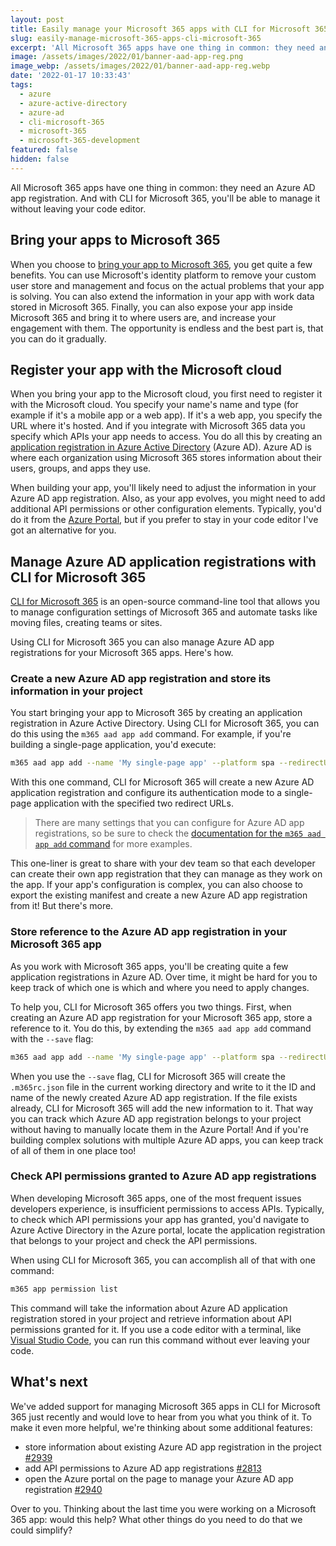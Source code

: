 ```yaml
---
layout: post
title: Easily manage your Microsoft 365 apps with CLI for Microsoft 365
slug: easily-manage-microsoft-365-apps-cli-microsoft-365
excerpt: 'All Microsoft 365 apps have one thing in common: they need an Azure AD app registration. And with CLI for Microsoft 365 you''ll be able to manage it without leaving your code editor.'
image: /assets/images/2022/01/banner-aad-app-reg.png
image_webp: /assets/images/2022/01/banner-aad-app-reg.webp
date: '2022-01-17 10:33:43'
tags:
  - azure
  - azure-active-directory
  - azure-ad
  - cli-microsoft-365
  - microsoft-365
  - microsoft-365-development
featured: false
hidden: false
---
```


All Microsoft 365 apps have one thing in common: they need an Azure AD app registration. And with CLI for Microsoft 365, you'll be able to manage it without leaving your code editor.

## Bring your apps to Microsoft 365

When you choose to [bring your app to Microsoft 365](/bring-app-microsoft-365-3-steps/), you get quite a few benefits. You can use Microsoft's identity platform to remove your custom user store and management and focus on the actual problems that your app is solving. You can also extend the information in your app with work data stored in Microsoft 365. Finally, you can also expose your app inside Microsoft 365 and bring it to where users are, and increase your engagement with them. The opportunity is endless and the best part is, that you can do it gradually.

## Register your app with the Microsoft cloud

When you bring your app to the Microsoft cloud, you first need to register it with the Microsoft cloud. You specify your name's name and type (for example if it's a mobile app or a web app). If it's a web app, you specify the URL where it's hosted. And if you integrate with Microsoft 365 data you specify which APIs your app needs to access. You do all this by creating an [application registration in Azure Active Directory](https://docs.microsoft.com/azure/active-directory/develop/active-directory-how-applications-are-added?WT.mc_id=m365-54657-wmastyka) (Azure AD). Azure AD is where each organization using Microsoft 365 stores information about their users, groups, and apps they use.

When building your app, you'll likely need to adjust the information in your Azure AD app registration. Also, as your app evolves, you might need to add additional API permissions or other configuration elements. Typically, you'd do it from the [Azure Portal](https://portal.azure.com/), but if you prefer to stay in your code editor I've got an alternative for you.

## Manage Azure AD application registrations with CLI for Microsoft 365

[CLI for Microsoft 365](https://aka.ms/cli-m365) is an open-source command-line tool that allows you to manage configuration settings of Microsoft 365 and automate tasks like moving files, creating teams or sites.

Using CLI for Microsoft 365 you can also manage Azure AD app registrations for your Microsoft 365 apps. Here's how.

### Create a new Azure AD app registration and store its information in your project

You start bringing your app to Microsoft 365 by creating an application registration in Azure Active Directory. Using CLI for Microsoft 365, you can do this using the `m365 aad app add` command. For example, if you're building a single-page application, you'd execute:

```sh
m365 aad app add --name 'My single-page app' --platform spa --redirectUris 'https://myspa.azurewebsites.net,http://localhost'
```

With this one command, CLI for Microsoft 365 will create a new Azure AD application registration and configure its authentication mode to a single-page application with the specified two redirect URLs.

> There are many settings that you can configure for Azure AD app registrations, so be sure to check the [documentation for the `m365 aad app add` command](https://pnp.github.io/cli-microsoft365/cmd/aad/app/app-add/) for more examples.

This one-liner is great to share with your dev team so that each developer can create their own app registration that they can manage as they work on the app. If your app's configuration is complex, you can also choose to export the existing manifest and create a new Azure AD app registration from it! But there's more.

### Store reference to the Azure AD app registration in your Microsoft 365 app

As you work with Microsoft 365 apps, you'll be creating quite a few application registrations in Azure AD. Over time, it might be hard for you to keep track of which one is which and where you need to apply changes.

To help you, CLI for Microsoft 365 offers you two things. First, when creating an Azure AD app registration for your Microsoft 365 app, store a reference to it. You do this, by extending the `m365 aad app add` command with the `--save` flag:

```sh
m365 aad app add --name 'My single-page app' --platform spa --redirectUris 'https://myspa.azurewebsites.net,http://localhost' --save
```

When you use the `--save` flag, CLI for Microsoft 365 will create the `.m365rc.json` file in the current working directory and write to it the ID and name of the newly created Azure AD app registration. If the file exists already, CLI for Microsoft 365 will add the new information to it. That way you can track which Azure AD app registration belongs to your project without having to manually locate them in the Azure Portal! And if you're building complex solutions with multiple Azure AD apps, you can keep track of all of them in one place too!

### Check API permissions granted to Azure AD app registrations

When developing Microsoft 365 apps, one of the most frequent issues developers experience, is insufficient permissions to access APIs. Typically, to check which API permissions your app has granted, you'd navigate to Azure Active Directory in the Azure portal, locate the application registration that belongs to your project and check the API permissions.

When using CLI for Microsoft 365, you can accomplish all of that with one command:

```sh
m365 app permission list
```

This command will take the information about Azure AD application registration stored in your project and retrieve information about API permissions granted for it. If you use a code editor with a terminal, like [Visual Studio Code](https://code.visualstudio.com/), you can run this command without ever leaving your code.

## What's next

We've added support for managing Microsoft 365 apps in CLI for Microsoft 365 just recently and would love to hear from you what you think of it. To make it even more helpful, we're thinking about some additional features:

- store information about existing Azure AD app registration in the project [#2939](https://github.com/pnp/cli-microsoft365/issues/2939)
- add API permissions to Azure AD app registrations [#2813](https://github.com/pnp/cli-microsoft365/issues/2813)
- open the Azure portal on the page to manage your Azure AD app registration [#2940](https://github.com/pnp/cli-microsoft365/issues/2940)

Over to you. Thinking about the last time you were working on a Microsoft 365 app: would this help? What other things do you need to do that we could simplify?
